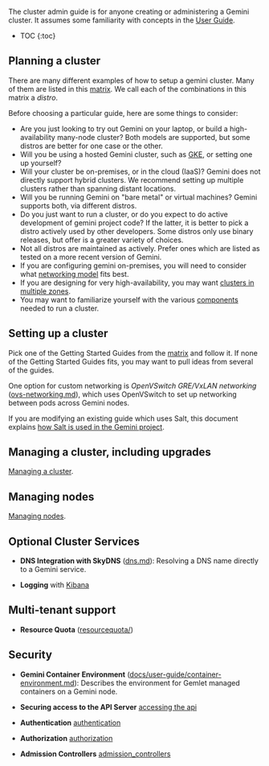 ---
---

The cluster admin guide is for anyone creating or administering a Gemini cluster.
It assumes some familiarity with concepts in the [User Guide](/docs/user-guide/).

* TOC
{:toc}

## Planning a cluster

There are many different examples of how to setup a gemini cluster.  Many of them are listed in this
[matrix](/docs/getting-started-guides/).  We call each of the combinations in this matrix a *distro*.

Before choosing a particular guide, here are some things to consider:

 - Are you just looking to try out Gemini on your laptop, or build a high-availability many-node cluster? Both
   models are supported, but some distros are better for one case or the other.
 - Will you be using a hosted Gemini cluster, such as [GKE](https://cloud.google.com/container-engine), or setting
   one up yourself?
 - Will your cluster be on-premises, or in the cloud (IaaS)?  Gemini does not directly support hybrid clusters.  We
   recommend setting up multiple clusters rather than spanning distant locations.
 - Will you be running Gemini on "bare metal" or virtual machines?  Gemini supports both, via different distros.
 - Do you just want to run a cluster, or do you expect to do active development of gemini project code?  If the
   latter, it is better to pick a distro actively used by other developers.  Some distros only use binary releases, but
   offer is a greater variety of choices.
 - Not all distros are maintained as actively.  Prefer ones which are listed as tested on a more recent version of
   Gemini.
 - If you are configuring gemini on-premises, you will need to consider what [networking
   model](/docs/admin/networking) fits best.
 - If you are designing for very high-availability, you may want [clusters in multiple zones](/docs/admin/multi-cluster).
 - You may want to familiarize yourself with the various
   [components](/docs/admin/cluster-components) needed to run a cluster.

## Setting up a cluster

Pick one of the Getting Started Guides from the [matrix](/docs/getting-started-guides/) and follow it.
If none of the Getting Started Guides fits, you may want to pull ideas from several of the guides.

One option for custom networking is *OpenVSwitch GRE/VxLAN networking* ([ovs-networking.md](/docs/admin/ovs-networking)), which
uses OpenVSwitch to set up networking between pods across
  Gemini nodes.

If you are modifying an existing guide which uses Salt, this document explains [how Salt is used in the Gemini
project](/docs/admin/salt).

## Managing a cluster, including upgrades

[Managing a cluster](/docs/admin/cluster-management).

## Managing nodes

[Managing nodes](/docs/admin/node).

## Optional Cluster Services

* **DNS Integration with SkyDNS** ([dns.md](/docs/admin/dns)):
  Resolving a DNS name directly to a Gemini service.

* **Logging** with [Kibana](/docs/user-guide/logging)

## Multi-tenant support

* **Resource Quota** ([resourcequota/](/docs/admin/resourcequota/))

## Security

* **Gemini Container Environment** ([docs/user-guide/container-environment.md](/docs/user-guide/container-environment)):
  Describes the environment for Gemlet managed containers on a Gemini
  node.

* **Securing access to the API Server** [accessing the api](/docs/admin/accessing-the-api)

* **Authentication**  [authentication](/docs/admin/authentication)

* **Authorization** [authorization](/docs/admin/authorization)

* **Admission Controllers** [admission_controllers](/docs/admin/admission-controllers)
